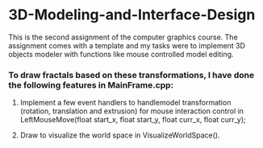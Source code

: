# 3D-Modeling-and-Interface-Design

This is the second assignment of the computer graphics course. The assignment comes with a template and my tasks were to implement 3D objects
modeler with functions like mouse controlled model editing.


### To draw fractals based on these transformations, I have done the following features in MainFrame.cpp:

1. Implement a few event handlers to handlemodel transformation (rotation, translation and extrusion) for mouse interaction control in LeftMouseMove(float start_x, float start_y, float curr_x, float curr_y); 

2. Draw to visualize the world space in VisualizeWorldSpace().
